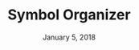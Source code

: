 ---
layout: post
date: January 5, 2018
title: Symbol Organizer
link: https://github.com/sonburn/symbol-organizer
image: images/tools/symbol-organizer.jpg
description: Organize your symbols page alphabetically (including layer list) and into groupings determined by your symbol names. Also provides the ability to gather symbols from other pages, and remove unused symbols.
tags:
- sketch
type: Plugin
---